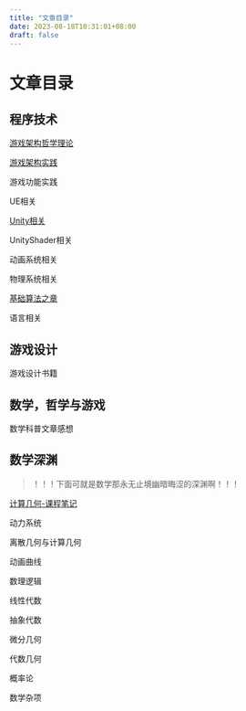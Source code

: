 ```yaml
---
title: "文章目录"
date: 2023-08-18T10:31:01+08:00
draft: false
---
```



# 文章目录

## 程序技术

[游戏架构哲学理论](./posts/游戏架构理论/游戏架构哲学理论.md)

[游戏架构实践](./posts/游戏功能实现/功能实现大纲.md)

游戏功能实践

UE相关

[Unity相关](./posts/Unity相关/Unity相关.md)

UnityShader相关

动画系统相关

物理系统相关

[基础算法之章](./posts/基础算法/00基础算法之章.md)

语言相关

## 游戏设计

游戏设计书籍

## 数学，哲学与游戏

数学科普文章感想

## 数学深渊

> ！！！下面可就是数学那永无止境幽暗晦涩的深渊啊！！！

[计算几何-课程笔记](./posts/计算几何-课程笔记/计算几何-笔记大纲.md)

动力系统

离散几何与计算几何

动画曲线

数理逻辑

线性代数

抽象代数

微分几何

代数几何

概率论

数学杂项